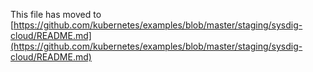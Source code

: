 This file has moved to [https://github.com/kubernetes/examples/blob/master/staging/sysdig-cloud/README.md](https://github.com/kubernetes/examples/blob/master/staging/sysdig-cloud/README.md)

